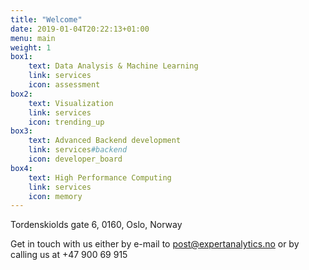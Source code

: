 ```yaml
---
title: "Welcome"
date: 2019-01-04T20:22:13+01:00
menu: main
weight: 1
box1:
    text: Data Analysis & Machine Learning
    link: services
    icon: assessment
box2:
    text: Visualization
    link: services
    icon: trending_up
box3:
    text: Advanced Backend development
    link: services#backend
    icon: developer_board
box4: 
    text: High Performance Computing
    link: services
    icon: memory
---
```



Tordenskiolds gate 6, 0160, Oslo, Norway

Get in touch with us either by e-mail to
<a href="mailto:post@expertanalytics.no">post@expertanalytics.no</a>
or by calling us at +47 900 69 915 

